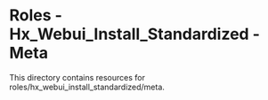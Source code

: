 # Roles - Hx_Webui_Install_Standardized - Meta

This directory contains resources for roles/hx_webui_install_standardized/meta.
